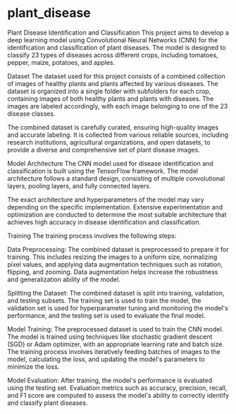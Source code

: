 # plant_disease

Plant Disease Identification and Classification
This project aims to develop a deep learning model using Convolutional Neural Networks (CNN) for the identification and classification of plant diseases. The model is designed to classify 23 types of diseases across different crops, including tomatoes, pepper, maize, potatoes, and apples.

Dataset
The dataset used for this project consists of a combined collection of images of healthy plants and plants affected by various diseases. The dataset is organized into a single folder with subfolders for each crop, containing images of both healthy plants and plants with diseases. The images are labeled accordingly, with each image belonging to one of the 23 disease classes.

The combined dataset is carefully curated, ensuring high-quality images and accurate labeling. It is collected from various reliable sources, including research institutions, agricultural organizations, and open datasets, to provide a diverse and comprehensive set of plant disease images.

Model Architecture
The CNN model used for disease identification and classification is built using the TensorFlow framework. The model architecture follows a standard design, consisting of multiple convolutional layers, pooling layers, and fully connected layers.

The exact architecture and hyperparameters of the model may vary depending on the specific implementation. Extensive experimentation and optimization are conducted to determine the most suitable architecture that achieves high accuracy in disease identification and classification.

Training
The training process involves the following steps:

Data Preprocessing: The combined dataset is preprocessed to prepare it for training. This includes resizing the images to a uniform size, normalizing pixel values, and applying data augmentation techniques such as rotation, flipping, and zooming. Data augmentation helps increase the robustness and generalization ability of the model.

Splitting the Dataset: The combined dataset is split into training, validation, and testing subsets. The training set is used to train the model, the validation set is used for hyperparameter tuning and monitoring the model's performance, and the testing set is used to evaluate the final model.

Model Training: The preprocessed dataset is used to train the CNN model. The model is trained using techniques like stochastic gradient descent (SGD) or Adam optimizer, with an appropriate learning rate and batch size. The training process involves iteratively feeding batches of images to the model, calculating the loss, and updating the model's parameters to minimize the loss.

Model Evaluation: After training, the model's performance is evaluated using the testing set. Evaluation metrics such as accuracy, precision, recall, and F1 score are computed to assess the model's ability to correctly identify and classify plant diseases.
